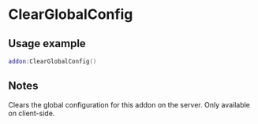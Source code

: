 # ClearGlobalConfig

## Usage example
```lua
addon:ClearGlobalConfig()
```

## Notes
Clears the global configuration for this addon on the server. Only available on client-side.
